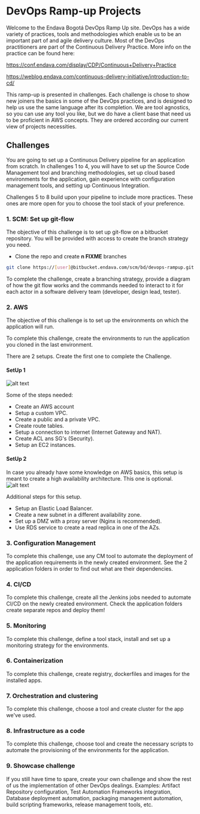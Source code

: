 # DevOps Ramp-up Projects

Welcome to the Endava Bogotá DevOps Ramp Up site. DevOps has a wide variety of practices, tools and methodologies which enable us to be an important part of and agile delivery culture. Most of the DevOps practitioners are part of the Continuous Delivery Practice. More info on the practice can be found here:

https://conf.endava.com/display/CDP/Continuous+Delivery+Practice

https://weblog.endava.com/continuous-delivery-initiative/introduction-to-cd/

This ramp-up is presented in challenges. Each challenge is chose to show new joiners the basics in some of the DevOps practices, and is designed to help us use the same language after its completion. We are tool agnostics, so you can use any tool you like, but we do have a client base that need us to be proficient in AWS concepts. They are ordered according our current view of projects necessities.



## Challenges

You are going to set up a Continuous Delivery pipeline for an application from scratch. In challenges 1 to 4, you will have to set up the Source Code Management tool and branching methodologies, set up cloud based environments for the application, gain experience with configuration management tools, and setting up Continuous Integration.

Challenges 5 to 8 build upon your pipeline to include more practices. These ones are more open for you to choose the tool stack of your preference.

### 1. SCM: Set up git-flow

The objective of this challenge is to set up git-flow on a bitbucket repository. You will be provided with access to create the branch strategy you need.

 - Clone the repo and create **n FIXME** branches

```bash
git clone https://[user]@bitbucket.endava.com/scm/bd/devops-rampup.git
```
To complete the challenge, create a branching strategy, provide a diagram of how the git flow works and the commands needed to interact to it for each actor in a software delivery team (developer, design lead, tester).

### 2. AWS

The objective of this challenge is to set up the environments on which the application will run.

To complete this challenge, create the environments to run the application you cloned in the last environment.

There are 2 setups. Create the first one to complete the Challenge.


#### SetUp 1

![alt text][logo]

[logo]:https://bitbucket.endava.com/projects/BD/repos/devops-rampup/raw/AWSSetup1.png?at=refs%2Fheads%2Fmaster "First SetUp"

Some of the steps needed:
 - Create an AWS account
 - Setup a custom VPC.
 - Create a public and a private VPC.
 - Create route tables.
 - Setup a connection to internet (Internet Gateway and NAT).
 - Create ACL ans SG's (Security).
 - Setup an EC2 instances.

#### SetUp 2
In case you already have some knowledge on AWS basics, this setup is meant to create a high availability architecture. This one is optional.
  ![alt text][logo]

 [logo]:https://bitbucket.endava.com/projects/BD/repos/devops-rampup/raw/AWSSetup2.png?at=refs%2Fheads%2Fmaster "First SetUp"

Additional steps for this setup.
  - Setup an Elastic Load Balancer.
  - Create a new subnet in a different availability zone.
  - Set up a DMZ with a proxy server (Nginx is recommended).
  - Use RDS service to create a read replica in one of the AZs.


### 3. Configuration Management

To complete this challenge, use any CM tool to automate the deployment of the application requirements in the newly created environment. See the 2 application folders in order to find out what are their dependencies.

 ### 4. CI/CD

To complete this challenge, create all the Jenkins jobs needed to automate CI/CD on the newly created environment. Check the application folders create separate repos and deploy them!

 ### 5. Monitoring
To complete this challenge, define a tool stack, install and set up a monitoring strategy for the environments.

### 6. Containerization
To complete this challenge, create registry, dockerfiles and images for the installed apps.

### 7. Orchestration and clustering

To complete this challenge, choose a tool and create cluster for the app we've used.

### 8. Infrastructure as a code

To complete this challenge, choose tool and create the necessary scripts to automate the provisioning of the environments for the application.

### 9. Showcase challenge

If you still have time to spare, create your own challenge and show the rest of us the implementation of other DevOps dealings. Examples: Artifact Repository configuration, Test Automation Frameworks integration, Database deployment automation, packaging management automation, build scripting frameworks, release management tools, etc.
